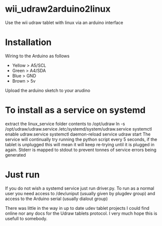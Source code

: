# wii_udraw2arduino2linux
Use the wii udraw tablet with linux via an arduino interface


# Installation
Wiring to the Arduino as follows
- Yellow > A5/SCL
- Green > A4/SDA
- Blue > GND
- Brown > 5v

Upload the arduino sketch to your arudino

# To install as a service on systemd 
extract the linux_service folder contents to /opt/udraw
ln -s /opt/udraw/udraw.service /etc/systemd/system/udraw.service
systemctl enable udraw.service
systemctl daemon-reload
service udraw start
The service will continually try running the python script every 5 seconds, if the tablet is unplugged this will mean it will keep re-trying until it is plugged in again. Stderr is mapped to stdout to prevent tonnes of service errors being generated

# Just run
If you do not wish a systemd service just run driver.py.
To run as a normal user you need access to /dev/uniput (usually given by plugdev group) and access to the Arduino serial (usually dialout group)


There was little in the way in up to date udev tablet projects I could find online nor any docs for the Udraw tablets protocol. I very much hope this is usefull to somebody.
